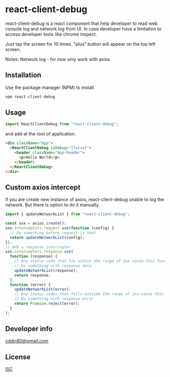 # react-client-debug

react-client-debug is a react component that help developer to read web console log and network log from UI. In case developer have a limitation to access developer tools like chrome inspect.

Just tap the screen for 10 times. "plus" button will appear on the top left screen.

Notes:
Network log - for now only work with axios

## Installation

Use the package manager (NPM) to install.

```bash
npm react-client-debug
```

## Usage

```javascript
import ReactClientDebug from "react-client-debug";
```

and add at the root of application.

```html
<div className="App">
  <ReactClientDebug isDebug="{false}">
    <header className="App-header">
      <p>Hello World</p>
    </header>
  </ReactClientDebug>
</div>
```

## Custom axios intercept

if you are create new instance of axios, react-client-debug unable to log the network. But there is option to do it manually.

```javascript
import { updateNetworkList } from "react-client-debug";

const xxx = axios.create();
xxx.interceptors.request.use(function (config) {
  // Do something before request is sent
  return updateNetworkList(config);
});
// Add a response interceptor
xxx.interceptors.response.use(
  function (response) {
    // Any status code that lie within the range of 2xx cause this function to trigger
    // Do something with response data
    updateNetworkList(response);
    return response;
  },
  function (error) {
    updateNetworkList(error);
    // Any status codes that falls outside the range of 2xx cause this function to trigger
    // Do something with response error
    return Promise.reject(error);
  }
);
```

## Developer info

[cddin80@gmail.com](mailto:cddin80@gmail.com)

## License

[ISC](https://opensource.org/licenses/ISC)
